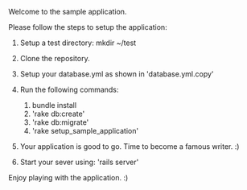 Welcome to the sample application.

Please follow the steps to setup the application:

1. Setup a test directory: mkdir ~/test
2. Clone the repository.
3. Setup your database.yml as shown in 'database.yml.copy'
4. Run the following commands:
    1. bundle install
    2. 'rake db:create'
    3. 'rake db:migrate'
    4. 'rake setup_sample_application'

5. Your application is good to go. Time to become a famous writer. :)
6. Start your sever using: 'rails server'

Enjoy playing with the application. :)
